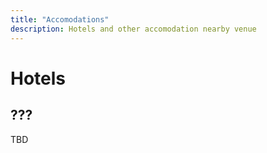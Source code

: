 ```yaml
---
title: "Accomodations"
description: Hotels and other accomodation nearby venue
---
```


# Hotels
## ???
TBD
